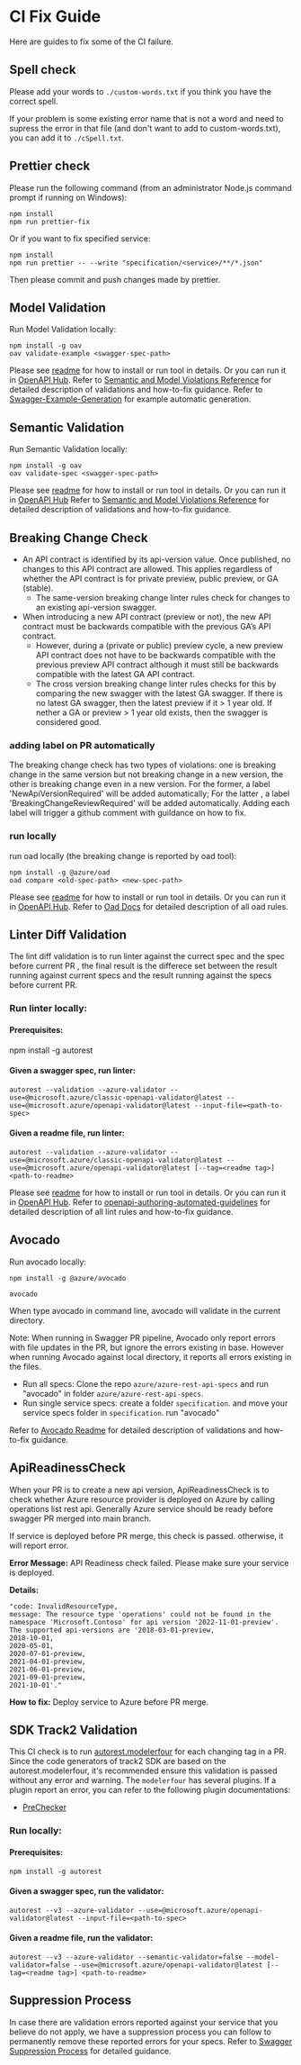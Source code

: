 # CI Fix Guide

Here are guides to fix some of the CI failure.

## Spell check

Please add your words to `./custom-words.txt` if you think you have the correct spell.

If your problem is some existing error name that is not a word and need to supress the error in that file (and don't want to add to custom-words.txt), you can add it to `./cSpell.txt`.

## Prettier check

Please run the following command (from an administrator Node.js command prompt if running on Windows):

```
npm install
npm run prettier-fix
```

Or if you want to fix specified service:

```
npm install
npm run prettier -- --write "specification/<service>/**/*.json"
```

Then please commit and push changes made by prettier.

## Model Validation

Run Model Validation locally:
```
npm install -g oav
oav validate-example <swagger-spec-path>
```
Please see [readme](https://github.com/Azure/oav/blob/master/README.md) for how to install or run tool in details.
Or you can run it in [OpenAPI Hub](https://portal.azure-devex-tools.com/tools/static-validation/static/errors/default).
Refer to [Semantic and Model Violations Reference](https://github.com/Azure/azure-rest-api-specs/blob/master/documentation/Semantic-and-Model-Violations-Reference.md) for detailed description of validations and how-to-fix guidance.
Refer to [Swagger-Example-Generation](https://dev.azure.com/azure-sdk/internal/_wiki/wikis/internal.wiki/393/Swagger-Example-Generation) for example automatic generation.

## Semantic Validation
Run Semantic Validation locally:
```
npm install -g oav
oav validate-spec <swagger-spec-path>
```
Please see [readme](https://github.com/Azure/oav/blob/master/README.md) for how to install or run tool in details.
Or you can run it in [OpenAPI Hub](https://portal.azure-devex-tools.com/tools/static-validation/static/errors/default)
Refer to [Semantic and Model Violations Reference](https://github.com/Azure/azure-rest-api-specs/blob/master/documentation/Semantic-and-Model-Violations-Reference.md) for detailed description of validations and how-to-fix guidance.

## Breaking Change Check
- An API contract is identified by its api-version value. Once published, no changes to this API contract are allowed. This applies regardless of whether the API contract is for private preview, public preview, or GA (stable).
    - The same-version breaking change linter rules check for changes to an existing api-version swagger.
-	When introducing a new API contract (preview or not), the new API contract must be backwards compatible with the previous GA’s API contract. 
   	- However, during a (private or public) preview cycle, a new preview API contract does not have to be backwards compatible with the previous preview API contract although it must still be backwards compatible with the latest GA API contract.
	- The cross version breaking change linter rules checks for this by comparing the new swagger with the latest GA swagger. If there is no latest GA swagger, then the latest preview if it > 1 year old. If nether a GA or preview > 1 year old exists, then the swagger is considered good.

### adding label on PR automatically
The breaking change check has two types of violations: one is breaking change in the same version but not breaking change in a new version, the other is breaking change even in a new version.
For the former, a label 'NewApiVersionRequired' will be added automatically; For the latter , a label 'BreakingChangeReviewRequired' will be added automatically. Adding each label will trigger a github comment with guildance on how to fix.

### run locally
run oad locally (the breaking change is reported by oad tool):
```
npm install -g @azure/oad
oad compare <old-spec-path> <new-spec-path> 
```
Please see [readme](https://github.com/Azure/openapi-diff/blob/master/README.md) for how to install or run tool in details.
Or you can run it in [OpenAPI Hub](https://portal.azure-devex-tools.com/tools/diff).
Refer to [Oad Docs](https://github.com/Azure/openapi-diff/tree/master/docs) for detailed description of all oad rules.

## Linter Diff Validation

The lint diff validation is to run linter against the currect spec and the spec before current PR , the final result is the differece set between the result running against current specs and the result running against the specs before current PR.
### Run linter locally:

#### Prerequisites:
npm install -g autorest

#### Given a swagger spec, run linter:
```
autorest --validation --azure-validator --use=@microsoft.azure/classic-openapi-validator@latest --use=@microsoft.azure/openapi-validator@latest --input-file=<path-to-spec> 
```
#### Given a readme file, run linter:
```
autorest --validation --azure-validator --use=@microsoft.azure/classic-openapi-validator@latest --use=@microsoft.azure/openapi-validator@latest [--tag=<readme tag>] <path-to-readme>
```

Please see [readme](https://github.com/Azure/azure-openapi-validator/blob/master/README.md) for how to install or run tool in details.
Or you can run it in [OpenAPI Hub](https://portal.azure-devex-tools.com/tools/linter).
Refer to [openapi-authoring-automated-guidelines](https://github.com/Azure/azure-rest-api-specs/blob/master/documentation/openapi-authoring-automated-guidelines.md) for detailed description of all lint rules and how-to-fix guidance.

## Avocado

Run avocado locally:

```
npm install -g @azure/avocado

avocado
```

When type avocado in command line, avocado will validate in the current directory.

Note: When running in Swagger PR pipeline, Avocado only report errors with file updates in the PR, but ignore the errors existing in base. However when running Avocado against local directory, it reports all errors existing in the files.

- Run all specs: Clone the repo `azure/azure-rest-api-specs` and run "avocado" in folder `azure/azure-rest-api-specs`.
- Run single service specs: create a folder `specification`. and move your service specs folder in `specification`. run "avocado"

Refer to [Avocado Readme](https://github.com/Azure/avocado/blob/master/README.md) for detailed description of validations and how-to-fix guidance.

## ApiReadinessCheck

When your PR is to create a new api version, ApiReadinessCheck is  to check whether Azure resource provider is deployed on Azure by calling operations list rest api. Generally Azure service should be ready before swagger PR merged into main branch.

If service is deployed before PR merge, this check is passed. otherwise, it will report error.

__Error Message:__ API Readiness check failed. Please make sure your service is deployed.

__Details:__

```
"code: InvalidResourceType,
message: The resource type 'operations' could not be found in the namespace 'Microsoft.Contoso' for api version '2022-11-01-preview'. The supported api-versions are '2018-03-01-preview,
2018-10-01,
2020-05-01,
2020-07-01-preview,
2021-04-01-preview,
2021-06-01-preview,
2021-09-01-preview,
2021-10-01'."
```
__How to fix:__ Deploy service to Azure before PR merge.

## SDK Track2 Validation

This CI check is to run [autorest.modelerfour](https://github.com/Azure/autorest.modelerfour) for each changing tag in a PR.
Since the code generators of track2 SDK are based on the autorest.modelerfour, it's recommended ensure this validation is passed without any error and warning.
The `modelerfour` has several plugins. If a plugin report an error, you can refer to the following plugin documentations:
- [PreChecker](https://github.com/Azure/autorest/blob/master/docs/openapi/prechecker.md)

### Run locally:

#### Prerequisites:

```
npm install -g autorest
```
#### Given a swagger spec, run the validator:
```
autorest --v3 --azure-validator --use=@microsoft.azure/openapi-validator@latest --input-file=<path-to-spec> 
```
#### Given a readme file, run the validator:
```
autorest --v3 --azure-validator --semantic-validator=false --model-validator=false --use=@microsoft.azure/openapi-validator@latest [--tag=<readme tag>] <path-to-readme>
```

## Suppression Process

In case there are validation errors reported against your service that you believe do not apply, we have a suppression process you can follow to permanently remove these reported errors for your specs.  Refer to [Swagger Suppression Process](https://dev.azure.com/azure-sdk/internal/_wiki/wikis/internal.wiki/85/Swagger-Suppression-Process) for detailed guidance. 

